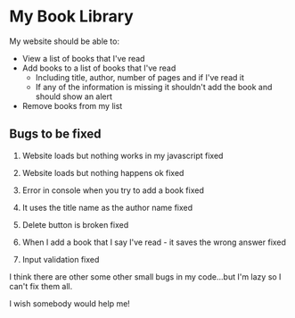 # My Book Library

My website should be able to:

- View a list of books that I've read
- Add books to a list of books that I've read
  - Including title, author, number of pages and if I've read it
  - If any of the information is missing it shouldn't add the book and should show an alert
- Remove books from my list

## Bugs to be fixed

1. Website loads but nothing works in my javascript 
  fixed
2. Website loads but nothing happens ok
  fixed
3. Error in console when you try to add a book
 fixed
4. It uses the title name as the author name
  fixed
5. Delete button is broken
  fixed
6. When I add a book that I say I've read - it saves the wrong answer
  fixed

7. Input validation
  fixed

I think there are other some other small bugs in my code...but I'm lazy so I can't fix them all.

I wish somebody would help me!
